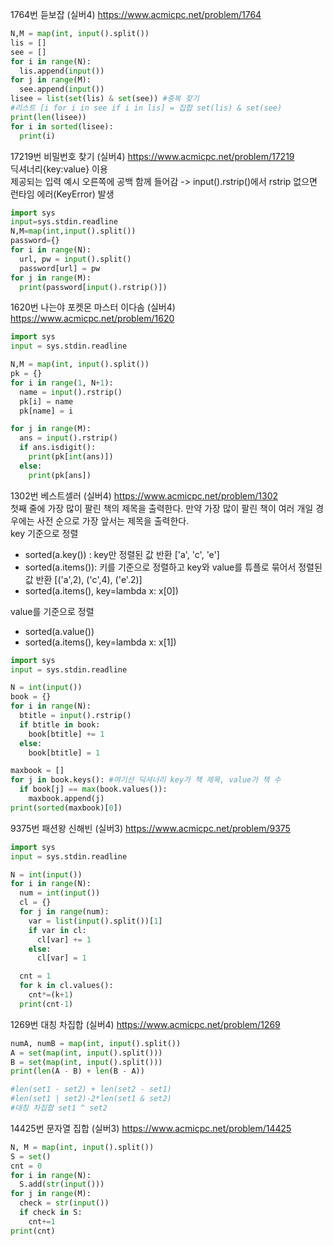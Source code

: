 
1764번 듣보잡 (실버4)
https://www.acmicpc.net/problem/1764
```python
N,M = map(int, input().split())
lis = []
see = []
for i in range(N):
  lis.append(input())
for j in range(M):
  see.append(input())
lisee = list(set(lis) & set(see)) #중복 찾기
#리스트 [i for i in see if i in lis] = 집합 set(lis) & set(see)
print(len(lisee))
for i in sorted(lisee):
  print(i)
```



17219번 비밀번호 찾기 (실버4)
https://www.acmicpc.net/problem/17219  
딕셔너리{key:value} 이용  
제공되는 입력 예시 오른쪽에 공백 함께 들어감 -> input().rstrip()에서 rstrip 없으면 런타임 에러(KeyError) 발생
```python
import sys
input=sys.stdin.readline
N,M=map(int,input().split())
password={}
for i in range(N):
  url, pw = input().split()
  password[url] = pw
for j in range(M):
  print(password[input().rstrip()])
```



1620번 나는야 포켓몬 마스터 이다솜 (실버4)
https://www.acmicpc.net/problem/1620
```python
import sys
input = sys.stdin.readline

N,M = map(int, input().split())
pk = {}
for i in range(1, N+1):
  name = input().rstrip()
  pk[i] = name
  pk[name] = i

for j in range(M):
  ans = input().rstrip()
  if ans.isdigit():
    print(pk[int(ans)])
  else:
    print(pk[ans])
```



1302번 베스트셀러 (실버4)
https://www.acmicpc.net/problem/1302  
첫째 줄에 가장 많이 팔린 책의 제목을 출력한다. 만약 가장 많이 팔린 책이 여러 개일 경우에는 사전 순으로 가장 앞서는 제목을 출력한다.  
key 기준으로 정렬  
  - sorted(a.key()) : key만 정렬된 값 반환  ['a', 'c', 'e']  
  - sorted(a.items()): 키를 기준으로 정렬하고 key와 value를 튜플로 묶어서 정렬된 값 반환  [('a',2), ('c',4), ('e'.2)]   
  - sorted(a.items(), key=lambda x: x[0])
  
value를 기준으로 정렬  
  - sorted(a.value())  
  - sorted(a.items(), key=lambda x: x[1])
```python
import sys
input = sys.stdin.readline

N = int(input())
book = {}
for i in range(N):
  btitle = input().rstrip()
  if btitle in book:
    book[btitle] += 1
  else:
    book[btitle] = 1

maxbook = []
for j in book.keys(): #여기선 딕셔너리 key가 책 제목, value가 책 수
  if book[j] == max(book.values()):
    maxbook.append(j)
print(sorted(maxbook)[0])
```



9375번 패션왕 신해빈 (실버3)
https://www.acmicpc.net/problem/9375
```python
import sys
input = sys.stdin.readline

N = int(input())
for i in range(N):
  num = int(input())
  cl = {}
  for j in range(num):
    var = list(input().split())[1]
    if var in cl:
      cl[var] += 1
    else:
      cl[var] = 1

  cnt = 1
  for k in cl.values():
    cnt*=(k+1)
  print(cnt-1)
```



1269번 대칭 차집합 (실버4)
https://www.acmicpc.net/problem/1269
```python
numA, numB = map(int, input().split())
A = set(map(int, input().split()))
B = set(map(int, input().split()))
print(len(A - B) + len(B - A))

#len(set1 - set2) + len(set2 - set1)
#len(set1 | set2)-2*len(set1 & set2)
#대칭 차집합 set1 ^ set2
```



14425번 문자열 집합 (실버3)
https://www.acmicpc.net/problem/14425
```python
N, M = map(int, input().split())
S = set()
cnt = 0
for i in range(N):
  S.add(str(input()))
for j in range(M):
  check = str(input())
  if check in S:
    cnt+=1
print(cnt)
```



```python

```



```python

```